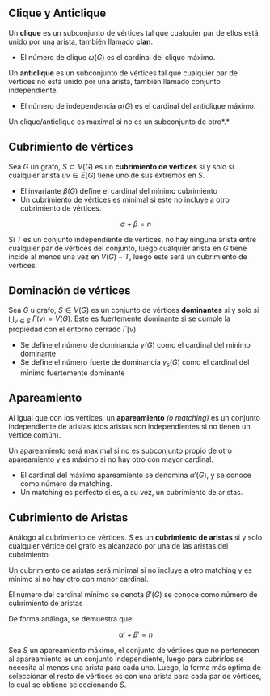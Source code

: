 ## Clique y Anticlique

Un **clique** es un subconjunto de vértices tal que cualquier par de ellos está unido por una arista, también llamado **clan**.

- El número de clique $\omega(G)$ es el cardinal del clique máximo.

Un **anticlique** es un subconjunto de vértices tal que cualquier par de vértices no está unido por una arista, también llamado conjunto independiente.

- El número de independencia $\alpha(G)$ es el cardinal del anticlique máximo.

Un clique/anticlique es maximal si no es un subconjunto de otro*.*

## Cubrimiento de vértices

Sea $G$ un grafo, $S \subset V(G)$ es un **cubrimiento de vértices** si y solo si cualquier arista $uv \in E(G)$ tiene uno de sus extremos en $S$.

- El invariante $\beta(G)$ define el cardinal del mínimo cubrimiento
- Un cubrimiento de vértices es minimal si este no incluye a otro cubrimiento de vértices.

$$
\alpha + \beta = n
$$

Si $T$ es un conjunto independiente de vértices, no hay ninguna arista entre cualquier par de vértices del conjunto, luego cualquier arista en $G$ tiene incide al menos una vez en $V(G) - T$, luego este será un cubrimiento de vértices.

## Dominación de vértices

Sea $G$ u grafo, $S \in V(G)$ es un conjunto de vértices **dominantes** si y solo si $\bigcup_{v \in S}$ $\Gamma(v) = V(G)$. Este es fuertemente dominante si se cumple la propiedad con el entorno cerrado $\Gamma[v)$

- Se define el número de dominancia $\gamma(G)$ como el cardinal del mínimo dominante
- Se define el número fuerte de dominancia $\gamma_s(G)$ como el cardinal del mínimo fuertemente dominante

## Apareamiento

Al igual que con los vértices, un **apareamiento** *(o matching)* es un conjunto independiente de aristas (dos aristas son independientes si no tienen un vértice común).

Un apareamiento será maximal si no es subconjunto propio de otro apareamiento y es máximo si no hay otro con mayor cardinal.

- El cardinal del máximo apareamiento se denomina $\alpha'(G)$, y se conoce como número de matching.
- Un matching es perfecto si es, a su vez, un cubrimiento de aristas.

## Cubrimiento de Aristas

Análogo al cubrimiento de vértices. $S$ es un **cubrimiento de aristas** si y solo cualquier vértice del grafo es alcanzado por una de las aristas del cubrimiento.

Un cubrimiento de aristas será minimal si no incluye a otro matching y es mínimo si no hay otro con menor cardinal.

El número del cardinal mínimo se denota $\beta'(G)$ se conoce como número de cubrimiento de aristas

De forma análoga, se demuestra que:

$$
\alpha' + \beta' = n
$$

Sea $S$ un apareamiento máximo, el conjunto de vértices que no pertenecen al apareamiento es un conjunto independiente, luego para cubrirlos se necesita al menos una arista para cada uno. Luego, la forma más óptima de seleccionar el resto de vértices es con una arista para cada par de vértices, lo cual se obtiene seleccionando $S$.
